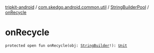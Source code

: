 [tripkit-android](../../index.md) / [com.skedgo.android.common.util](../index.md) / [StringBuilderPool](index.md) / [onRecycle](./on-recycle.md)

# onRecycle

`protected open fun onRecycle(obj: `[`StringBuilder`](https://docs.oracle.com/javase/7/docs/api/java/lang/StringBuilder.html)`!): `[`Unit`](https://kotlinlang.org/api/latest/jvm/stdlib/kotlin/-unit/index.html)